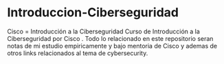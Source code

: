 # Introduccion-Ciberseguridad
Cisco = Introducción a la Ciberseguridad 
Curso de Introducción a la Ciberseguridad por Cisco . Todo lo relacionado en este repositorio seran notas de mi estudio empiricamente y bajo mentoria de Cisco y ademas de otros links relacionados al tema de cybersecurity.
